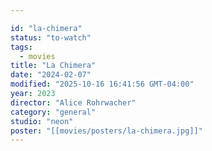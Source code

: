 ```yaml
---

id: "la-chimera"
status: "to-watch"
tags:
  - movies
title: "La Chimera"
date: "2024-02-07"
modified: "2025-10-16 16:41:56 GMT-04:00"
year: 2023
director: "Alice Rohrwacher"
category: "general"
studio: "neon"
poster: "[[movies/posters/la-chimera.jpg]]"
---
```

